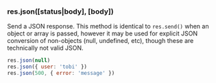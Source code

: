 <h3 id='res.json'>res.json([status|body], [body])</h3>

Send a JSON response. This method is identical
to `res.send()` when an object or
array is passed, however it may be used for
explicit JSON conversion of non-objects (null, undefined, etc),
though these are technically not valid JSON.

```js
res.json(null)
res.json({ user: 'tobi' })
res.json(500, { error: 'message' })
```
